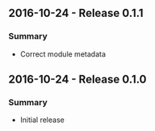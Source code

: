 ## 2016-10-24 - Release 0.1.1
### Summary
* Correct module metadata

## 2016-10-24 - Release 0.1.0
### Summary
* Initial release
